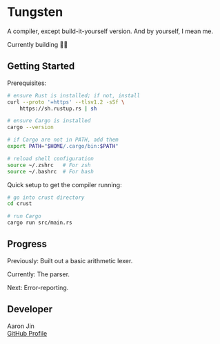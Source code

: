 # Tungsten

A compiler, except build-it-yourself version. And by yourself, I mean me.

Currently building 👷‍♂️

## Getting Started

Prerequisites:

```bash
# ensure Rust is installed; if not, install
curl --proto '=https' --tlsv1.2 -sSf \
    https://sh.rustup.rs | sh

# ensure Cargo is installed
cargo --version

# if Cargo are not in PATH, add them
export PATH="$HOME/.cargo/bin:$PATH"

# reload shell configuration
source ~/.zshrc   # For zsh
source ~/.bashrc  # For bash
```

Quick setup to get the compiler running:

```bash
# go into crust directory
cd crust

# run Cargo
cargo run src/main.rs
```

## Progress

Previously: Built out a basic arithmetic lexer.

Currently: The parser.

Next: Error-reporting.

## Developer

Aaron Jin  
[GitHub Profile](https://github.com/aaronkjin)

